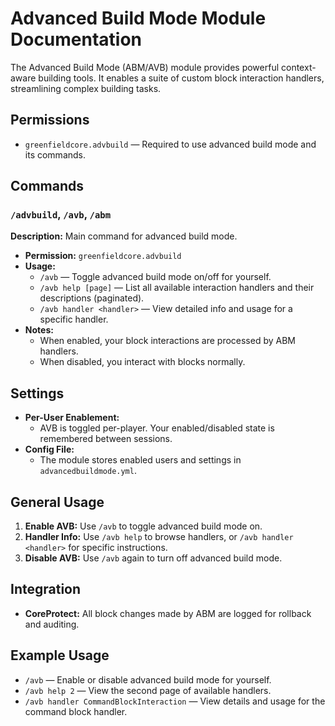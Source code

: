 # Advanced Build Mode Module Documentation

The Advanced Build Mode (ABM/AVB) module provides powerful context-aware building tools. It enables a suite of custom block interaction handlers, streamlining complex building tasks.

## Permissions
- `greenfieldcore.advbuild` — Required to use advanced build mode and its commands.

## Commands

### `/advbuild`, `/avb`, `/abm`
**Description:** Main command for advanced build mode.
- **Permission:** `greenfieldcore.advbuild`
- **Usage:**
  - `/avb` — Toggle advanced build mode on/off for yourself.
  - `/avb help [page]` — List all available interaction handlers and their descriptions (paginated).
  - `/avb handler <handler>` — View detailed info and usage for a specific handler.
- **Notes:**
  - When enabled, your block interactions are processed by ABM handlers.
  - When disabled, you interact with blocks normally.

## Settings
- **Per-User Enablement:**
  - AVB is toggled per-player. Your enabled/disabled state is remembered between sessions.
- **Config File:**
  - The module stores enabled users and settings in `advancedbuildmode.yml`.

## General Usage
1. **Enable AVB:** Use `/avb` to toggle advanced build mode on.
2. **Handler Info:** Use `/avb help` to browse handlers, or `/avb handler <handler>` for specific instructions.
3. **Disable AVB:** Use `/avb` again to turn off advanced build mode.

## Integration
- **CoreProtect:** All block changes made by ABM are logged for rollback and auditing.

## Example Usage
- `/avb` — Enable or disable advanced build mode for yourself.
- `/avb help 2` — View the second page of available handlers.
- `/avb handler CommandBlockInteraction` — View details and usage for the command block handler.

